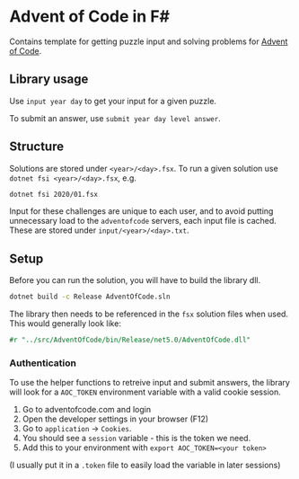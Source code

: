 # Advent of Code in F\#

Contains template for getting puzzle input and solving problems for [Advent of Code](https://adventofcode.com).

## Library usage

Use `input year day` to get your input for a given puzzle.

To submit an answer, use `submit year day level answer`.

## Structure

Solutions are stored under `<year>/<day>.fsx`.
To run a given solution use `dotnet fsi <year>/<day>.fsx`, e.g.

```sh
dotnet fsi 2020/01.fsx
```

Input for these challenges are unique to each user, and to avoid putting unnecessary load to the `adventofcode` servers, each input file is cached.
These are stored under `input/<year>/<day>.txt`.

## Setup

Before you can run the solution, you will have to build the library dll.

```sh
dotnet build -c Release AdventOfCode.sln
```

The library then needs to be referenced in the `fsx` solution files when used.
This would generally look like:

```fsharp
#r "../src/AdventOfCode/bin/Release/net5.0/AdventOfCode.dll"
```

### Authentication

To use the helper functions to retreive input and submit answers, the library will look for a `AOC_TOKEN` environment variable with a valid cookie session.

1. Go to adventofcode.com and login
2. Open the developer settings in your browser (F12)
3. Go to `application` -> `Cookies`.
4. You should see a `session` variable - this is the token we need.
5. Add this to your environment with `export AOC_TOKEN=<your token>`

(I usually put it in a `.token` file to easily load the variable in later sessions)
